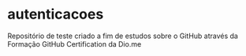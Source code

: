 # autenticacoes
Repositório de teste criado a fim de estudos sobre o GitHub através da Formação GitHub Certification da Dio.me
